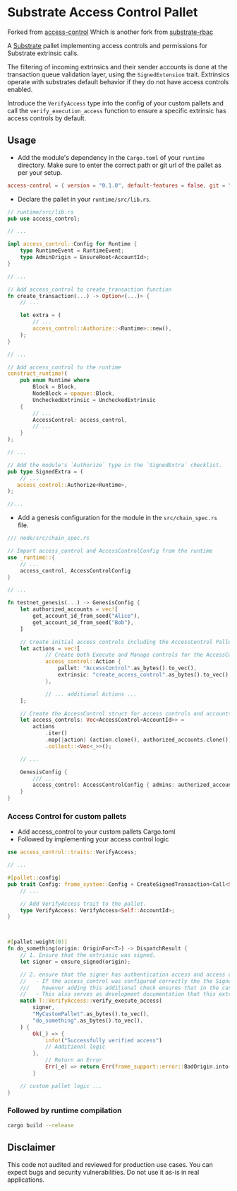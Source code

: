 # Substrate Access Control Pallet
Forked from [access-control](https://github.com/WunderbarNetwork/access-control)
Which is another fork from [substrate-rbac](https://github.com/gautamdhameja/substrate-rbac)

A [Substrate](https://github.com/paritytech/substrate) pallet implementing access controls and permissions for Substrate extrinsic calls.

The filtering of incoming extrinsics and their sender accounts is done at the transaction queue validation layer, using the `SignedExtension` trait.
Extrinsics operate with substrates default behavior if they do not have access controls enabled.

Introduce the `VerifyAccess` type into the config of your custom pallets and call the `verify_execution_access` function to ensure a specific extrinsic has access controls by default.

## Usage

* Add the module's dependency in the `Cargo.toml` of your `runtime` directory. Make sure to enter the correct path or git url of the pallet as per your setup.

```toml
access-control = { version = "0.1.0", default-features = false, git = "https://github.com/WunderbarNetwork/access-control" }
```

* Declare the pallet in your `runtime/src/lib.rs`.

```rust
// runtime/src/lib.rs
pub use access_control;

// ...

impl access_control::Config for Runtime {
	type RuntimeEvent = RuntimeEvent;
	type AdminOrigin = EnsureRoot<AccountId>;
}

// ...

// Add access_control to create_transaction function
fn create_transaction(...) -> Option<(...)> {
    // ...

    let extra = (
        // ...
        access_control::Authorize::<Runtime>::new(),
    );
}

// ...

// Add access_control to the runtime
construct_runtime!(
    pub enum Runtime where
        Block = Block,
        NodeBlock = opaque::Block,
        UncheckedExtrinsic = UncheckedExtrinsic
    {
        // ...
        AccessControl: access_control,
        // ...
    }
);

// ...

// Add the module's `Authorize` type in the `SignedExtra` checklist.
pub type SignedExtra = (
    // ...
   access_control::Authorize<Runtime>,
);

//...
```

* Add a genesis configuration for the module in the `src/chain_spec.rs` file.

```rust
/// node/src/chain_spec.rs

// Import access_control and AccessControlConfig from the runtime
use _runtime::{
    // ...
    access_control, AccessControlConfig
}

// ...

fn testnet_genesis(...) -> GenesisConfig {
    let authorized_accounts = vec![
        get_account_id_from_seed("Alice"),
        get_account_id_from_seed("Bob"),
    ]

    // Create initial access controls including the AccessControl Pallet
    let actions = vec![
            // Create both Execute and Manage controls for the AccessControl Pallets `create_access_control` extrinsic.
            access_control::Action {
                pallet: "AccessControl".as_bytes().to_vec(),
                extrinsic: "create_access_control".as_bytes().to_vec(),
            },

            // ... additional Actions ...
    ];

    // Create the AccessControl struct for access controls and accounts who can action.
	let access_controls: Vec<AccessControl<AccountId>> =
        actions
			.iter()
			.map(|action| (action.clone(), authorized_accounts.clone()))
			.collect::<Vec<_>>();

    // ...

    GenesisConfig {
        /// ...
        access_control: AccessControlConfig { admins: authorized_accounts.clone() , access_controls }
    }
}
```

### Access Control for custom pallets
* Add access_control to your custom pallets Cargo.toml
* Followed by implementing your access control logic

```rust
use access_control::traits::VerifyAccess;

// ...

#[pallet::config]
pub trait Config: frame_system::Config + CreateSignedTransaction<Call<Self>> {
    // ...

    // Add VerifyAccess trait to the pallet.
    type VerifyAccess: VerifyAccess<Self::AccountId>;
}



#[pallet:weight(0)]
fn do_something(origin: OriginFor<T>) -> DispatchResult {
    // 1. Ensure that the extrinsic was signed.
    let signer = ensure_signed(origin);

    // 2. ensure that the signer has authentication access and access control was setup.
    //   - If the access_control was configured correctly the the SignedExtension will reject the transaction before it was added to the transaction pool,
    ///    however adding this additional check ensures that in the case of the access control not been setup correctly the extrinsic will fail.
    //   - This also serves as development documentation that this extrinsic is meant to have AccessControl at the transaction pool level.
    match T::VerifyAccess::verify_execute_access(
		signer,
		"MyCustomPallet".as_bytes().to_vec(),
		"do_something".as_bytes().to_vec(),
	) {
		Ok(_) => {
			info!("Successfully verified access")
            // Additional logic
		},
            // Return an Error
			Err(_e) => return Err(frame_support::error::BadOrigin.into()),
		}

    // custom pallet logic ...
}
```

### Followed by runtime compilation

```bash
cargo build --release
```

## Disclaimer

This code not audited and reviewed for production use cases. You can expect bugs and security vulnerabilities. Do not use it as-is in real applications.
